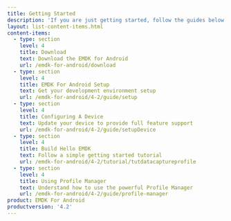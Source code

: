 ```yaml
---
title: Getting Started
description: 'If you are just getting started, follow the guides below to get your development environment setup properly and understand the foundations for using the EMDK for Android features.'
layout: list-content-items.html
content-items:
  - type: section
    level: 4
    title: Download
    text: Download the EMDK for Android
    url: /emdk-for-android/download
  - type: section
    level: 4
    title: EMDK For Android Setup
    text: Get your development environment setup
    url: /emdk-for-android/4-2/guide/setup
  - type: section
    level: 4
    title: Configuring A Device
    text: Update your device to provide full feature support
    url: /emdk-for-android/4-2/guide/setupDevice
  - type: section
    level: 4
    title: Build Hello EMDK
    text: Follow a simple getting started tutorial
    url: /emdk-for-android/4-2/tutorial/tutdatacaptureprofile
  - type: section
    level: 4
    title: Using Profile Manager
    text: Understand how to use the powerful Profile Manager
    url: /emdk-for-android/4-2/guide/profile-manager
product: EMDK For Android
productversion: '4.2'
---
```

           










